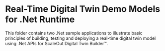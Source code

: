 # Real-Time Digital Twin Demo Models for .Net Runtime
This folder contains two .Net sample applications to illustrate basic principles of building, testing and deploying a real-time digital twin model using .Net APIs for ScaleOut Digital Twin Builder™.
